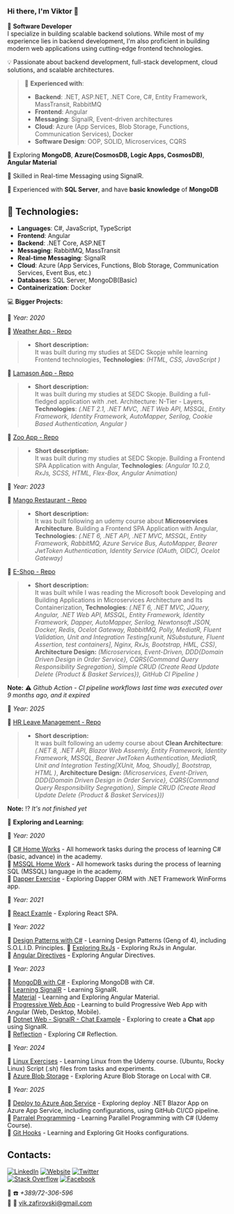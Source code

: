 ### Hi there, I'm Viktor 👋  

🚀 **Software Developer**  
I specialize in building scalable backend solutions. While most of my experience lies in backend development, 
I'm also proficient in building modern web applications using cutting-edge frontend technologies.

💡 Passionate about backend development, full-stack development, cloud solutions, and scalable architectures.  

> 🔹 **Experienced with**:  
> - **Backend**: .NET, ASP.NET, .NET Core, C#, Entity Framework, MassTransit, RabbitMQ  
> - **Frontend**: Angular  
> - **Messaging**: SignalR, Event-driven architectures  
> - **Cloud**: Azure (App Services, Blob Storage, Functions, Communication Services), Docker  
> - **Software Design**: OOP, SOLID, Microservices, CQRS
                          
🔹 Exploring **MongoDB**, **Azure(CosmosDB, Logic Apps, CosmosDB)**, **Angular Material**

🔹 Skilled in Real-time Messaging using SignalR.

🔹 Experienced with **SQL Server**, and have **basic knowledge** of **MongoDB**


## 🚀 Technologies:
- **Languages**: C#, JavaScript, TypeScript
- **Frontend**: Angular
- **Backend**: .NET Core, ASP.NET
- **Messaging**: RabbitMQ, MassTransit
- **Real-time Messaging**: SignalR
- **Cloud**: Azure (App Services, Functions, Blob Storage, Communication Services, Event Bus, etc.)
- **Databases**: SQL Server, MongoDB(Basic)
- **Containerization**: Docker

:computer: **Bigger Projects:**  

:calendar: *Year: 2020*

🔹 [Weather App - Repo](https://github.com/vik37/WeatherApp) <br>
> - **Short description:**<br>
> It was built during my studies at SEDC Skopje while learning Frontend technologies, **Technologies**: *(HTML, CSS, JavaScript )*

🔹 [Lamason App - Repo](https://github.com/vik37/LamasonRepo) <br>
> - **Short description:**<br>
> It was built during my studies at SEDC Skopje. Building a full-fledged application with .net. Architecture: N-Tier - Layers, **Technologies**: *(.NET 2.1, .NET MVC, .NET Web API, MSSQL, Entity Framework, Identity Framework, AutoMapper, Serilog, Cookie Based Authentication, Angular )*

🔹 [Zoo App - Repo](https://github.com/vik37/AngularApp) <br>
> - **Short description:**<br>
> It was built during my studies at SEDC Skopje. Building a Frontend SPA Application with Angular, **Technologies**: *(Angular 10.2.0, RxJs, SCSS, HTML, Flex-Box, Angular Animation)*

:calendar: *Year: 2023* 

🔹 [Mango Restaurant - Repo](https://github.com/vik37/Microservices_MangoReastaurant_UdemyCurse) <br>
> - **Short description:**<br>
> It was built following an udemy course about **Microservices Architecture**. Building a Frontend SPA Application with Angular, **Technologies**: *(.NET 6, .NET API, .NET MVC, MSSQL, Entity Framework, RabbitMQ, Azure Service Bus, AutoMapper, Bearer JwtToken Authentication, Identity Service (OAuth, OIDC), Ocelot Gateway)*

🔹 [E-Shop - Repo](https://github.com/vik37/EShop_ContainerizedMicroservices_Full) <br>
> - **Short description:**<br>
> It was built while I was reading the Microsoft book Developing and Building Applications in Microservices Architecture and Its Containerization, **Technologies**: *(.NET 6, .NET MVC, JQuery, Angular, .NET Web API, MSSQL, Entity Framework, Identity Framework, Dapper, AutoMapper, Serilog, Newtonsoft JSON, Docker, Redis,  Ocelot Gateway, RabbitMQ, Polly, MediatR, Fluent Validation, Unit and Integration Testing[xunit, NSubstuture, Fluent Assertion, test containers], Nginx, RxJs, Bootstrap, HML, CSS)*, **Architecture Design:** *(Microservices, Event-Driven, DDD{Domain Driven Design in Order Service}, CQRS{Command Query Responsibility Segregation}, Simple CRUD (Create Read Update Delete {Product & Basket Services}), GitHub CI Pipeline )*

**Note:**
:warning: *Github Action - CI pipeline workflows last time was executed over 9 months ago, and it expired*

:calendar: *Year: 2025*  

🔹 [HR Leave Management - Repo](https://github.com/vik37/HR.LeaveManagement) <br>
> - **Short description:**<br>
> It was built following an udemy course about **Clean Architecture**: *(.NET 8, .NET API, Blazor Web Assemly, Entity Framework, Identity Framework, MSSQL, Bearer JwtToken Authentication, MediatR, Unit and Integration Testing[XUnit, Moq, Shoudly], Bootstrap, HTML )*, **Architecture Design:** *(Microservices, Event-Driven, DDD{Domain Driven Design in Order Service}, CQRS{Command Query Responsibility Segregation}, Simple CRUD (Create Read Update Delete {Product & Basket Services}))*

**Note:**
:interrobang: *It's not finished yet*

📌 **Exploring and Learning:**  

:calendar: *Year: 2020*

🔹 [C# Home Works](https://github.com/vik37/HomeWork_CSharp) - All homework tasks during the process of learning C# (basic, advance) in the academy.  
🔹 [MSSQL Home Work](https://github.com/vik37/SQL_HomeWorks) - All homework tasks during the process of learning SQL (MSSQL) language in the academy.  
🔹 [Dapper Exercise](https://github.com/vik37/Dapper_exercise) - Exploring Dapper ORM with .NET Framework WinForms app.  

:calendar: *Year: 2021*

🔹 [React Examle](https://github.com/vik37/react_exemple) - Exploring React SPA.  

:calendar: *Year: 2022*

🔹 [Design Patterns with C#](https://github.com/vik37/DesignPatterns_C-DotNet) - Learning Design Patterns (Geng of 4), including S.O.L.I.D. Principles. 
🔹 [Exploring RxJs](https://github.com/vik37/rxjs_exercise) - Exploring RxJs in Angular.             
🔹 [Angular Directives](https://github.com/vik37/Ang_Deep_Directives) - Exploring Angular Directives.      

:calendar: *Year: 2023* 

🔹 [MongoDB with C#](https://github.com/vik37/MongoDB_With_CSharp) - Exploring MongoDB with C#.           
🔹 [Learning SignalR](https://github.com/vik37/SignalR_GettingStarted) - Learning SignalR.              
🔹 [Material](https://github.com/vik37/material) - Learning and Exploring Angular Material.                  
🔹 [Progressive Web App](https://github.com/vik37/progressive-web-app) - Learning to build Progressive Web App with Angular (Web, Desktop, Mobile).       
🔹 [Dotnet Web - SignalR - Chat Example](https://github.com/vik37/DotnetWeb_SignalR_ChatExample) - Exploring to create a **Chat** app using SignalR.            
🔹 [Reflection](https://github.com/vik37/Reflections) - Exploring C# Reflection. 

:calendar: *Year: 2024*

🔹 [Linux Exercises](https://github.com/vik37/linux_exercises) - Learning Linux from the Udemy course. (Ubuntu, Rocky Linux) Script (.sh) files from tasks and experiments.             
🔹 [Azure Blob Storage](https://github.com/vik37/AzureBlobStorage_Copy) - Exploring Azure Blob Storage on Local with C#.                

:calendar: *Year: 2025*

🔹 [Deploy to Azure App Service](https://github.com/vik37/blazor-deploy-to-azure-aps) - Exploring deploy .NET Blazor App on Azure App Service, including configurations, using GitHub CI/CD pipeline.           
🔹 [Parralel Programming](https://github.com/vik37/ParallelProgramming) - Learning Parallel Programming with C# (Udemy Course).                       
🔹 [Git Hooks](https://github.com/vik37/git-hooks-local) - Learning and Exploring Git Hooks configurations.     

## Contacts:

[![LinkedIn](https://img.shields.io/badge/-LinkedIn-blue?style=flat&logo=linkedin)](https://www.linkedin.com/in/viktor-zafirovski-8165725a/)
[![Website](https://img.shields.io/badge/-Website-000?style=flat&logo=Google-Chrome)](https://viktorzafirovski-app.web.app/)
[![Twitter](https://img.shields.io/badge/-Twitter-1DA1F2?style=flat&logo=twitter&logoColor=white)](https://x.com/viktorzafirovs1)  
[![Stack Overflow](https://img.shields.io/badge/-Stack%20Overflow-FE7A16?style=flat&logo=stack-overflow&logoColor=white)](https://stackoverflow.com/users/14813929/viktor38)
[![Facebook](https://img.shields.io/badge/-Facebook-1877F2?style=flat&logo=facebook&logoColor=white)](https://www.facebook.com/viktor.zafirovski/)    

🔹 :phone: *+389/72-306-596*    
🔹 :incoming_envelope: vik.zafirovski@gmail.com


<!--
**vik37/vik37** is a ✨ _special_ ✨ repository because its `README.md` (this file) appears on your GitHub profile.

Here are some ideas to get you started:

- 🔭 I’m currently working on ...
- 🌱 I’m currently learning ...
- 👯 I’m looking to collaborate on ...
- 🤔 I’m looking for help with ...
- 💬 Ask me about ...
- 📫 How to reach me: ...
- 😄 Pronouns: ...
- ⚡ Fun fact: ...
-->
